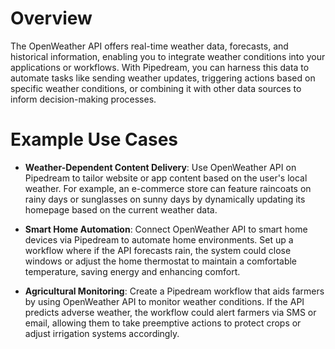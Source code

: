 # Overview

The OpenWeather API offers real-time weather data, forecasts, and historical information, enabling you to integrate weather conditions into your applications or workflows. With Pipedream, you can harness this data to automate tasks like sending weather updates, triggering actions based on specific weather conditions, or combining it with other data sources to inform decision-making processes.

# Example Use Cases

- **Weather-Dependent Content Delivery**: Use OpenWeather API on Pipedream to tailor website or app content based on the user's local weather. For example, an e-commerce store can feature raincoats on rainy days or sunglasses on sunny days by dynamically updating its homepage based on the current weather data.

- **Smart Home Automation**: Connect OpenWeather API to smart home devices via Pipedream to automate home environments. Set up a workflow where if the API forecasts rain, the system could close windows or adjust the home thermostat to maintain a comfortable temperature, saving energy and enhancing comfort.

- **Agricultural Monitoring**: Create a Pipedream workflow that aids farmers by using OpenWeather API to monitor weather conditions. If the API predicts adverse weather, the workflow could alert farmers via SMS or email, allowing them to take preemptive actions to protect crops or adjust irrigation systems accordingly.
